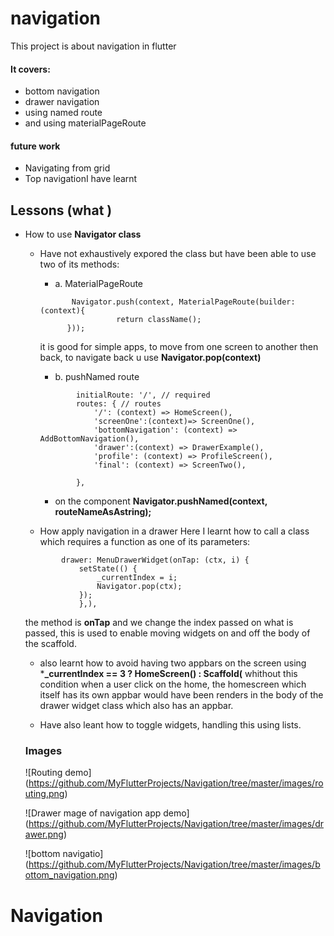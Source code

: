 # navigation
This project is about navigation in flutter
#### It covers:
 - bottom navigation
 - drawer navigation
 - using named route
 - and using materialPageRoute

 #### future work
 - Navigating from grid 
 - Top navigationI have learnt 


 ## Lessons (what ) 
- How to use **Navigator class**
  
  - Have not exhaustively expored the class but have been able to use two of its methods:
    - a.  MaterialPageRoute 
    ```  
           Navigator.push(context, MaterialPageRoute(builder: (context){
                     return className();
          }));
    ```
    it is good for simple apps, to move from one screen to another then back, to navigate back u use **Navigator.pop(context)**

    - b. pushNamed route
    ```
            initialRoute: '/', // required
            routes: { // routes
                '/': (context) => HomeScreen(),
                'screenOne':(context)=> ScreenOne(),
                'bottomNavigation': (context) => AddBottomNavigation(),
                'drawer':(context) => DrawerExample(),
                'profile': (context) => ProfileScreen(),
                'final': (context) => ScreenTwo(),

            },

      ```
      - on the component **Navigator.pushNamed(context, routeNameAsAstring);**

   - How apply navigation in a drawer
   Here I learnt how to call a class which requires a function as one of its parameters: 
    ``` 
            drawer: MenuDrawerWidget(onTap: (ctx, i) {
                setState(() {
                    _currentIndex = i;
                    Navigator.pop(ctx);
                });
                },),
    ```     
    the method is **onTap**  and we change the index passed on what is passed, this is used to enable moving widgets on and off the body of the scaffold.

    - also learnt how to avoid having two appbars on the screen using ***_currentIndex == 3  ? HomeScreen() :  Scaffold(** whithout this condition when a user click on the home, the homescreen which itself has its own appbar would have been renders in the body of the drawer widget class which also has an appbar.

    - Have also leant how to toggle widgets, handling this  using lists.

    ### Images 
     ![Routing demo]
    (https://github.com/MyFlutterProjects/Navigation/tree/master/images/routing.png)

    ![Drawer mage of navigation app demo]
    (https://github.com/MyFlutterProjects/Navigation/tree/master/images/drawer.png)

     ![bottom navigatio]
    (https://github.com/MyFlutterProjects/Navigation/tree/master/images/bottom_navigation.png)





      



  


# Navigation
